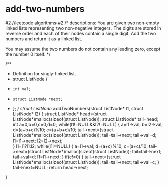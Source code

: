 # add-two-numbers
#2
//leetcode algorithms #2
/* descriptions:
You are given two non-empty linked lists representing two non-negative integers. The digits are stored in reverse order and each of their nodes contain a single digit. Add the two numbers and return it as a linked list.

You may assume the two numbers do not contain any leading zero, except the number 0 itself.
*/

/**
 * Definition for singly-linked list.
 * struct ListNode {
 *     int val;
 *     struct ListNode *next;
 * };
 */
struct ListNode* addTwoNumbers(struct ListNode* l1, struct ListNode* l2)
{
   struct ListNode* head=(struct ListNode*)malloc(sizeof(struct ListNode));
   struct ListNode* tail=head;
   int a=0,b=0,c=0,d=0;
   while(l1!=NULL&&l2!=NULL)
   {
       a=l1->val;
       b=l2->val;
       d=(a+b+c)%10;
       c=(a+b+c)/10;
       tail->next=(struct ListNode*)malloc(sizeof(struct ListNode));
       tail=tail->next;
       tail->val=d;       
       l1=l1->next;
       l2=l2->next;                                    
   }
   l1=l1?l1:l2;
   while(l1!=NULL)
         {
             a=l1->val;
          d=(a+c)%10;
         c=(a+c)/10;
         tail->next=(struct ListNode*)malloc(sizeof(struct ListNode));
       tail=tail->next;
        tail->val=d; 
          l1=l1->next;
         }
         if(c!=0)
         {
             tail->next=(struct ListNode*)malloc(sizeof(struct ListNode));
            tail=tail->next;
            tail->val=c; 
        }
                tail->next=NULL;
             return head->next;
       
}
